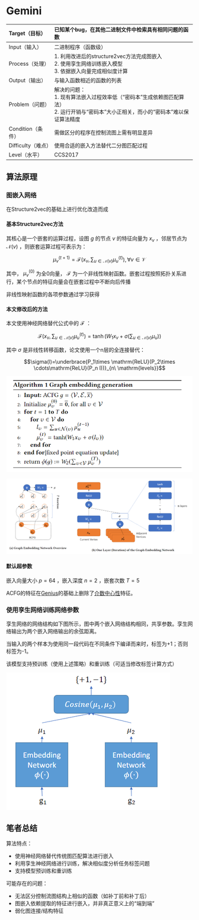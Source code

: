 # Gemini

| Target（目标）     | 已知某个bug，在其他二进制文件中检索具有相同问题的函数        |
| :----------------- | :----------------------------------------------------------- |
| Input（输入）      | 二进制程序（函数级）                                         |
| Process（处理）    | 1. 利用改进后的structure2vec方法完成图嵌入<br />2. 使用孪生网络训练嵌入模型<br />3. 依据嵌入向量完成相似度计算 |
| Output（输出）     | 与输入函数相近的函数的列表                                   |
| Problem（问题）    | 解决的问题：<br />1. 现有算法嵌入过程效率低（“密码本”生成依赖图匹配算法）<br />2. 运行开销与“密码本”大小正相关，而小的“密码本”难以保证算法精度 |
| Condition（条件）  | 需做区分的程序在控制流图上需有明显差异                       |
| Difficulty（难点） | 使用合适的嵌入方法替代二分图匹配过程                         |
| Level（水平）      | CCS2017                                                      |

## 算法原理

### 图嵌入网络

在Structure2vec的基础上进行优化改造而成

#### 基本Structure2vec方法

其核心是一个嵌套的运算过程，设图 $g$ 的节点 $v$ 的特征向量为 $x_v$ ，邻居节点为 $\mathcal{N}(v)$ ，则嵌套运算过程可表示为：

$$\mu_v^{(t+1)}=\mathcal{F}(x_v,\displaystyle\sum_{u\in \mathcal{N}(v)}\mu_u^{(t)}), \forall v\in \mathcal{V}$$

 其中， $\mu_{v}^{(0)}$ 为全0向量， $\mathcal{F}$ 为一个非线性映射函数。嵌套过程按照拓扑关系进行，某个节点的特征向量会在嵌套过程中不断向后传播

非线性映射函数的各项参数通过学习获得

#### 本文修改后的方法

本文使用神经网络替代公式中的 $\mathcal{F}$ ：

$$\mathcal{F}(x_v,\displaystyle\sum_{u\in \mathcal{N}(v)}\mu_u^{(t)})=\tanh(W_1x_v+\sigma(\displaystyle\sum_{u\in \mathcal{N}(v)}\mu_u))$$

其中 $\sigma$ 是非线性转移函数，论文使用一个n层的全连接替代：

$$\sigma(l)=\underbrace{P_1\times \mathrm{ReLU}(P_2\times \cdots\mathrm{ReLU}(P_n l))}_{n\ \mathrm{levels}}$$

![image-20221025204716133](./image/Gemini/image-20221025204716133.png)

![image-20221025200017843](./image/Gemini/image-20221025200017843.png)

#### 默认超参数

嵌入向量大小 $p=64$ ，嵌入深度 $n=2$ ，嵌套次数 $T=5$ 

ACFG的特征在[Genius](./Genius.md)的基础上删除了[介数中心性](../concept.md#介数中心性)特征。

### 使用孪生网络训练网络参数

孪生网络的网络结构如下图所示，图中两个嵌入网络结构相同，共享参数。孪生网络输出为两个嵌入网络输出的余弦距离。

当输入的两个样本为使用同一段代码在不同条件下编译而来时，标签为+1；否则标签为-1。

该模型支持预训练（使用上述策略）和重训练（可适当修改标签计算方式）

![image-20221025202453422](./image/Gemini/image-20221025202453422.png)

## 笔者总结

算法特点：

- 使用神经网络替代传统图匹配算法进行嵌入
- 利用孪生神经网络进行训练，解决相似度分析任务标签问题
- 支持模型预训练和重训练

可能存在的问题：

- 无法区分控制流图结构上相似的函数（如补丁前和补丁后）
- 图嵌入依赖提取的特征进行嵌入，并非真正意义上的“端到端”
- 弱化图连接/结构特征





